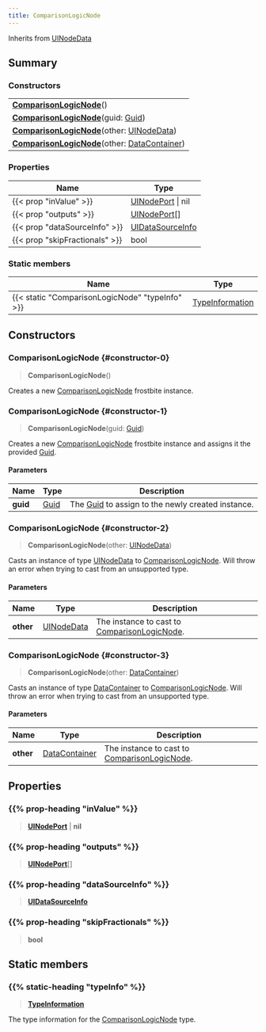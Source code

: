 ```yaml
---
title: ComparisonLogicNode
---
```


Inherits from [UINodeData](/vext/ref/fb/uinodedata)

## Summary

### Constructors

|  |
| --- |
| **[ComparisonLogicNode](#constructor-0)**() |
| **[ComparisonLogicNode](#constructor-1)**(guid: [Guid](/vext/ref/shared/type/guid)) |
| **[ComparisonLogicNode](#constructor-2)**(other: [UINodeData](/vext/ref/fb/uinodedata)) |
| **[ComparisonLogicNode](#constructor-3)**(other: [DataContainer](/vext/ref/shared/type/datacontainer)) |

### Properties

| Name | Type |
| ---- | ---- |
| {{< prop "inValue" >}} | [UINodePort](/vext/ref/fb/uinodeport) \| nil |
| {{< prop "outputs" >}} | [UINodePort](/vext/ref/fb/uinodeport)[] |
| {{< prop "dataSourceInfo" >}} | [UIDataSourceInfo](/vext/ref/fb/uidatasourceinfo) |
| {{< prop "skipFractionals" >}} | bool |

### Static members

| Name | Type |
| ---- | ---- |
| {{< static "ComparisonLogicNode" "typeInfo" >}} | [TypeInformation](/vext/ref/shared/type/typeinformation) |

## Constructors

### ComparisonLogicNode {#constructor-0}

> **ComparisonLogicNode**()

Creates a new [ComparisonLogicNode](/vext/ref/fb/comparisonlogicnode) frostbite instance.

### ComparisonLogicNode {#constructor-1}

> **ComparisonLogicNode**(guid: [Guid](/vext/ref/shared/type/guid))

Creates a new [ComparisonLogicNode](/vext/ref/fb/comparisonlogicnode) frostbite instance and assigns it the provided [Guid](/vext/ref/shared/type/guid).

#### Parameters

| Name | Type | Description |
| ---- | ---- | ----------- |
| **guid** | [Guid](/vext/ref/shared/type/guid) | The [Guid](/vext/ref/shared/type/guid) to assign to the newly created instance. |

### ComparisonLogicNode {#constructor-2}

> **ComparisonLogicNode**(other: [UINodeData](/vext/ref/fb/uinodedata))

Casts an instance of type [UINodeData](/vext/ref/fb/uinodedata) to [ComparisonLogicNode](/vext/ref/fb/comparisonlogicnode). Will throw an error when trying to cast from an unsupported type.

#### Parameters

| Name | Type | Description |
| ---- | ---- | ----------- |
| **other** | [UINodeData](/vext/ref/fb/uinodedata) | The instance to cast to [ComparisonLogicNode](/vext/ref/fb/comparisonlogicnode). |

### ComparisonLogicNode {#constructor-3}

> **ComparisonLogicNode**(other: [DataContainer](/vext/ref/shared/type/datacontainer))

Casts an instance of type [DataContainer](/vext/ref/shared/type/datacontainer) to [ComparisonLogicNode](/vext/ref/fb/comparisonlogicnode). Will throw an error when trying to cast from an unsupported type.

#### Parameters

| Name | Type | Description |
| ---- | ---- | ----------- |
| **other** | [DataContainer](/vext/ref/shared/type/datacontainer) | The instance to cast to [ComparisonLogicNode](/vext/ref/fb/comparisonlogicnode). |

## Properties

### {{% prop-heading "inValue" %}}

> **[UINodePort](/vext/ref/fb/uinodeport)** \| **nil**

### {{% prop-heading "outputs" %}}

> **[UINodePort](/vext/ref/fb/uinodeport)**[]

### {{% prop-heading "dataSourceInfo" %}}

> **[UIDataSourceInfo](/vext/ref/fb/uidatasourceinfo)**

### {{% prop-heading "skipFractionals" %}}

> **bool**

## Static members

### {{% static-heading "typeInfo" %}}

> **[TypeInformation](/vext/ref/shared/type/typeinformation)**

The type information for the [ComparisonLogicNode](/vext/ref/fb/comparisonlogicnode) type.

